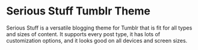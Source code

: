 # Serious Stuff Tumblr Theme

Serious Stuff is a versatile blogging theme for Tumblr that is fit for all types and sizes of content. It supports every post type, it has lots of customization options, and it looks good on all devices and screen sizes.
